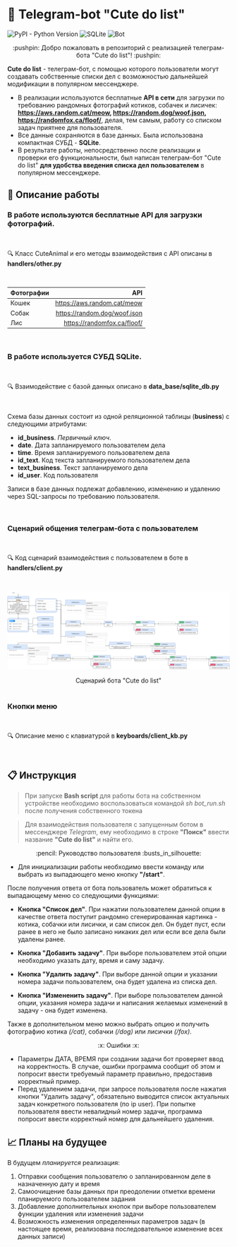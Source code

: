 # :calendar: Telegram-bot "Cute do list"
![PyPI - Python Version](https://img.shields.io/pypi/pyversions/Telegram-Bot) 
![SQLite](https://img.shields.io/badge/data-base)
![Bot](https://img.shields.io/badge/telegram-bot)


<p align="center"> :pushpin:  Добро пожаловать в репозиторий с реализацией телеграм-бота "Cute do list"!  :pushpin: </p> 

**Cute do list** -  телеграм-бот, с помощью которого пользователи могут создавать собственные списки дел с возможностью дальнейшей модификации в популярном мессенджере.

- В реализации используются бесплатные **API в сети** для загрузки по требованию рандомных фотографий котиков, собачек и лисичек: **https://aws.random.cat/meow, https://random.dog/woof.json, https://randomfox.ca/floof/**, делая, тем самым, работу со списком задач приятнее для пользователя.
- Все данные сохраняются в базе данных. Была использована компактная СУБД - **SQLite**.
- В результате работы, непосредственно после реализации и проверки его функциональности, был написан телеграм-бот "Cute do list" **для удобства введения списка дел пользователем** в популярном мессенджере.

## :memo: Описание работы

### В работе используются бесплатные API для загрузки фотографий.

<br>

:mag: Класс CuteAnimal и его методы взаимодействия c API описаны в **handlers/other.py**

<br>

Фотографии |  API
|:---------|---------:|
Кошек | https://aws.random.cat/meow
Собак | https://random.dog/woof.json
Лис | https://randomfox.ca/floof/

<br>

### В работе используется **СУБД SQLite**.

<br>

:mag: Взаимодействие с базой данных описано в **data_base/sqlite_db.py**

<br>

Схема базы данных состоит из одной реляционной таблицы (**business**) с следующими атрибутами:

- **id_business**. *Первичный ключ*. 
- **date**. Дата запланируемого пользователем дела
- **time**. Время запланируемого пользователем дела
- **id_text**. Код текста запланируемого пользователем дела
- **text_business**. Текст запланируемого дела
- **id_user**. Код пользователя

Записи в базе данных подлежат добавлению, изменению и удалению через SQL-запросы по требованию пользователя.

<br>

### Сценарий общения телеграм-бота с пользователем

<br>

:mag: Код сценарий взаимодействия с пользователем в боте в **handlers/client.py**

<br>


![Сценарий бота "Cute do list"](Images/plot-cute-do-list.png)

<center> Сценарий бота "Cute do list" </center>

<br>

### Кнопки меню

<br>

:mag: Описание меню с клавиатурой в **keyboards/client_kb.py**

<br>

## :clipboard: Инструкция 

> При запуске **Bash script** для работы бота на собственном устройстве необходимо воспользоваться командой *sh bot_run.sh*  после получения собственного токена

> Для взаимодействия пользователя с запущенным ботом в мессенджере *Telegram*, ему необходимо в строке **"Поиск"** ввести название **"Сute do list"** и найти его.

<p align="center"> :pencil:  Руководство пользователя  :busts_in_silhouette: </p> 

- Для инициализации работы необходимо ввести команду или выбрать из выпадающего меню кнопку **"/start"**.

После получения ответа от бота пользователь может обратиться к выпадающему меню со следующими функциями:

- **Кнопка "Список дел"**. При нажатии пользователем данной опции в качестве ответа поступит рандомно сгенерированная картинка - котика, собачки или лисички, и сам список дел. Он будет пуст, если ранее в него не было записано никаких дел или если все дела были удалены ранее.  

- **Кнопка "Добавить задачу"**. При выборе пользователем этой опции необходимо указать дату, время и саму задачу. 

- **Кнопка "Удалить задачу"**. При выборе данной опции и указании номера задачи пользователем, она будет удалена из списка дел.

- **Кнопка "Измененить задачу"**. При выборе пользователем данной опции, указания номера задачи и написания желаемых изменений в задачу - она будет изменена.

Также в дополнительном меню можно выбрать опцию и получить фотографию котика *(/cat)*, собачки *(/dog)* или лисички *(/fox)*.


<p align="center"> :x: Ошибки :x: </p> 

- Параметры ДАТА, ВРЕМЯ при создании задачи бот проверяет ввод на корректность. В случае, ошибки программа сообщит об этом и попросит ввести требуемый параметр правильно, предоставив корректный пример.
- Перед удалением задачи, при запросе пользователя после нажатия кнопки "Удалить задачу", обязательно выводится список актуальных задач конкретного пользователя (по ip user). При попытке пользователя ввести невалидный номер задачи, программа попросит ввести корректный номер для дальнейшего удаления.  

## :chart_with_upwards_trend: Планы на будущее

В будущем *планируется* реализация:
1) Отправки сообщения пользователю о запланированном деле в назначенную дату и время
2) Самоочищение базы данных при преодолении отметки времени планируемого пользователем задания
3) Добавление дополнительных кнопок при выборе пользователем функции удаления или изменения задачи
4) Возможность изменения определенных параметров задач (в настоящее время, реализована последовательное изменение всех данных записи)
